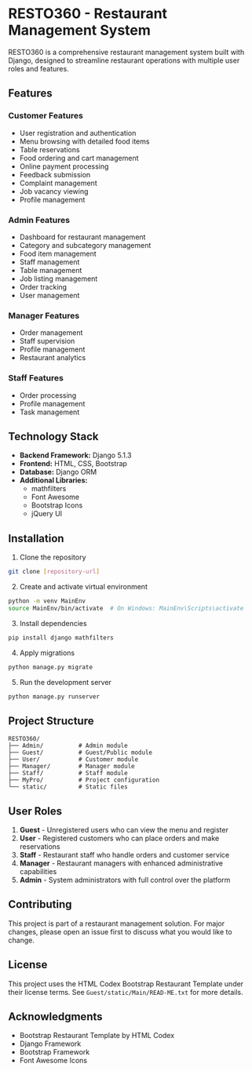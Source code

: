 # RESTO360 - Restaurant Management System

RESTO360 is a comprehensive restaurant management system built with Django, designed to streamline restaurant operations with multiple user roles and features.

## Features

### Customer Features
- User registration and authentication
- Menu browsing with detailed food items
- Table reservations
- Food ordering and cart management
- Online payment processing
- Feedback submission
- Complaint management
- Job vacancy viewing
- Profile management

### Admin Features
- Dashboard for restaurant management
- Category and subcategory management
- Food item management
- Staff management
- Table management
- Job listing management
- Order tracking
- User management

### Manager Features
- Order management
- Staff supervision
- Profile management
- Restaurant analytics

### Staff Features
- Order processing
- Profile management
- Task management

## Technology Stack

- **Backend Framework:** Django 5.1.3
- **Frontend:** HTML, CSS, Bootstrap
- **Database:** Django ORM
- **Additional Libraries:** 
  - mathfilters
  - Font Awesome
  - Bootstrap Icons
  - jQuery UI

## Installation

1. Clone the repository
```bash
git clone [repository-url]
```

2. Create and activate virtual environment
```bash
python -m venv MainEnv
source MainEnv/bin/activate  # On Windows: MainEnv\Scripts\activate
```

3. Install dependencies
```bash
pip install django mathfilters
```

4. Apply migrations
```bash
python manage.py migrate
```

5. Run the development server
```bash
python manage.py runserver
```

## Project Structure

```
RESTO360/
├── Admin/          # Admin module
├── Guest/          # Guest/Public module
├── User/           # Customer module
├── Manager/        # Manager module
├── Staff/          # Staff module
├── MyPro/          # Project configuration
└── static/         # Static files
```

## User Roles

1. **Guest** - Unregistered users who can view the menu and register
2. **User** - Registered customers who can place orders and make reservations
3. **Staff** - Restaurant staff who handle orders and customer service
4. **Manager** - Restaurant managers with enhanced administrative capabilities
5. **Admin** - System administrators with full control over the platform

## Contributing

This project is part of a restaurant management solution. For major changes, please open an issue first to discuss what you would like to change.

## License

This project uses the HTML Codex Bootstrap Restaurant Template under their license terms. See `Guest/static/Main/READ-ME.txt` for more details.

## Acknowledgments

- Bootstrap Restaurant Template by HTML Codex
- Django Framework
- Bootstrap Framework
- Font Awesome Icons